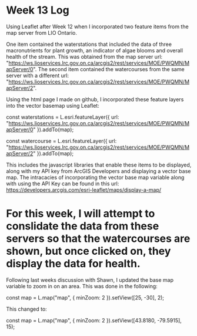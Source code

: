 # Week 13 Log

 Using Leaflet after Week 12 when I incorporated two feature items from the map server from LIO Ontario.

One item contained the waterstations that included the data of three macronutrients for plant growth, an indicator of algae blooms and overall health of the stream.
This was obtained from the map server url: "https://ws.lioservices.lrc.gov.on.ca/arcgis2/rest/services/MOE/PWQMN/MapServer/0".
The second item contained the watercourses from the same server with a different url: "https://ws.lioservices.lrc.gov.on.ca/arcgis2/rest/services/MOE/PWQMN/MapServer/2".

Using the html page I made on github, I incorporated these feature layers into the vector basemap using Leaflet:

const waterstations = L.esri.featureLayer({
        url: "https://ws.lioservices.lrc.gov.on.ca/arcgis2/rest/services/MOE/PWQMN/MapServer/0"
      }).addTo(map); 

const watercourse = L.esri.featureLayer({
        url: "https://ws.lioservices.lrc.gov.on.ca/arcgis2/rest/services/MOE/PWQMN/MapServer/2"
      }).addTo(map);

This includes the javascript libraries that enable these items to be displayed, along with my API key from ArcGIS Developers and displaying a vector base map.
The intracacies of incorporating the vector base map variable along with using the API Key can be found in this url: https://developers.arcgis.com/esri-leaflet/maps/display-a-map/

# For this week, I will attempt to conslidate the data from these servers so that the watercourses are shown, but once clicked on, they display the data for health.

Following last weeks discussion with Shawn, I updated the base map variable to zoom in on an area. This was done in the following:

const map = L.map("map", {
        minZoom: 2
      }).setView([25, -30], 2);

This changed to:

const map = L.map("map", {
        minZoom: 2
      }).setView([43.8180, -79.5915], 15);